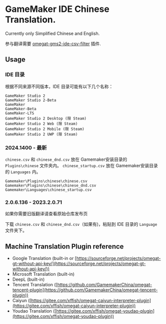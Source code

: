# GameMaker IDE Chinese Translation.

Currently only Simplified Chinese and English.

参与翻译需要 [omegat-gms2-ide-csv-filter](https://github.com/GamemakerChina/omegat-gms2-ide-csv-filter) 插件.

## Usage

### IDE 目录

根据不同来源不同版本，IDE 目录可能有以下几个名称：

```text
GameMaker Studio 2
GameMaker Studio 2-Beta
GameMaker
GameMaker-Beta
GameMaker-LTS
GameMaker Studio 2 Desktop (限 Steam)
GameMaker Studio 2 Web (限 Steam)
GameMaker Studio 2 Mobile (限 Steam)
GameMaker Studio 2 UWP (限 Steam)
```

### 2024.1400 - 最新
`chinese.csv` 和 `chinese_dnd.csv` 放在 Gamemaker安装目录的 `Plugins\chinese` 文件夹内。
`chinese_startup.csv` 放在 Gamemaker安装目录的 `Languages` 内。
```
Gamemaker\Plugins\chinese\chinese.csv
Gamemaker\Plugins\chinese\chinese_dnd.csv
Gamemaker\Languages\chinese_startup.csv
```


### 2.0.6.136 - 2023.2.0.71
如果你需要旧版翻译请查看原始仓库发布页

下载 `chinese.csv` 和 `chinese_dnd.csv`（如果有)，粘贴到 IDE 目录的 `Language` 文件夹下。

## Machine Translation Plugin reference 

 - Google Translation (built-in or [https://sourceforge.net/projects/omegat-gt-without-api-key/](https://sourceforge.net/projects/omegat-gt-without-api-key/))
 - Microsoft Translation (built-in)
 - DeepL (built-in)
 - Tencent Translation ([https://github.com/GamemakerChina/omegat-tencent-plugin](https://github.com/GamemakerChina/omegat-tencent-plugin))
 - Caiyun ([https://gitee.com/xffish/omegat-caiyun-interpreter-plugin](https://gitee.com/xffish/omegat-caiyun-interpreter-plugin))
 - Youdao Translation ([https://gitee.com/xffish/omegat-youdao-plugin](https://gitee.com/xffish/omegat-youdao-plugin))
